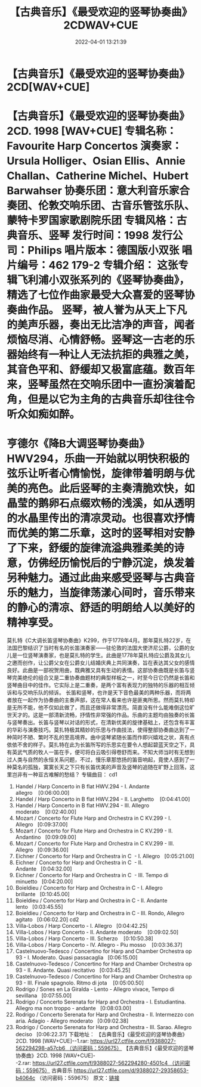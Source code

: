 ﻿---
title: 【古典音乐】《最受欢迎的竖琴协奏曲》2CDWAV+CUE
date: 2022-04-01 13:21:39
categories: 古典音乐、新世纪、纯音雅乐
tags: 纯音雅乐
---
# 【古典音乐】《最受欢迎的竖琴协奏曲》2CD[WAV+CUE]

【古典音乐】《最受欢迎的竖琴协奏曲》2CD. 1998
[WAV+CUE]
专辑名称：Favourite Harp
Concertos
演奏家：Ursula Holliger、Osian
Ellis、Annie Challan、Catherine Michel、Hubert Barwahser
协奏乐团：意大利音乐家合奏团、伦敦交响乐团、古音乐管弦乐队、蒙特卡罗国家歌剧院乐团
专辑风格：古典音乐、竖琴
发行时间：1998
发行公司：Philips
唱片版本：德国版小双张
唱片编号：462 179-2
专辑介绍：
这张专辑飞利浦小双张系列的《竖琴协奏曲》，精选了七位作曲家最受大众喜爱的竖琴协奏曲作品。
竖琴，被人誉为从天上下凡的美声乐器，奏出无比洁净的声音，闻者烦恼尽消、心情舒畅。竖琴这一古老的乐器始终有一种让人无法抗拒的典雅之美，其音色平和、舒缓却又极富底蕴。数百年来，竖琴虽然在交响乐团中一直扮演着配角，但是以它为主角的古典音乐却往往令听众如痴如醉。
=========================
亨德尔《降B大调竖琴协奏曲》HWV294，乐曲一开始就以明快积极的弦乐让听者心情愉悦，旋律带着明朗与优美的亮色。此后竖琴的主奏清脆欢快，如晶莹的鹅卵石点缀欢畅的浅溪，如从透明的水晶里传出的清凉灵动。也很喜欢抒情而优美的第二乐章，这时的竖琴相对安静了下来，舒缓的旋律流溢典雅柔美的诗意，仿佛经历愉悦后的宁静沉淀，焕发着另种魅力。通过此曲来感受竖琴与古典音乐的魅力，当旋律荡漾心间时，音乐带来的静心的清凉、舒适的明朗给人以美好的精神享受。
=========================
莫扎特《C大调长笛竖琴协奏曲》K299，作于1778年4月。那年莫扎特22岁，在法国巴黎结识了当时有名的长笛演奏家——驻伦敦的法国大使济尼公爵，公爵的女儿是一位竖琴演奏家，也是莫扎特的学生。此曲是1778年莫扎特应公爵及其女儿之邀而创作，让公爵父女在公爵女儿结婚庆典上共同演奏，旨在表达其父女的感情良好。此曲是一部祝贺用曲，既典雅又具有生动的表情。这部协奏曲既是长笛与竖琴完美绝伦的组合又是二重协奏曲题材的典型样板之一，时至今日它仍然是长笛和竖琴曲目中的佳作。它实际上是二重奏，是两个富有表现力的独特的乐器的相互倾诉和与交响乐队的倾诉。
长笛和竖琴，也许是天下音色最美的两种乐器，而将两者放在一起作为协奏曲的主奏声部，这在常人看来也许是匪夷所思。然而莫扎特却是无所不能，他不仅如此做了，而且还做得非常漂亮。简直没有什么能难倒这位旷世天才的。这是一部清新流畅，抒情性非常强的作品。乐曲的主题均由独奏的长笛与竖琴奏出。长笛与竖琴以对话的形式，在清新优美的旋律基础上，还包含有丰富的华彩与演奏技巧。莫扎特极其精妙的乐思与作曲技法，使得整部协奏曲达到了一种简时不陋、繁时不乱的至高境界。曲中竖琴紧随长笛而作即兴嬉戏之状，真有点依依不舍的样子。莫扎特在此为长笛所写的乐思实在要令人想起碧蓝天空之下，具有英武气质的牧人一笛在手，便可将白云吸引得卷舒而来。不知大师当时有无想到过人类与自然的永恒关系问题，不过，慢乐章那悠扬的笛音响起，竟使人感到了一种莫名的孤独，寞寞长天之下只有长笛优美的声音及竖琴的追随在旷野上回荡，这里岂非有一种亘古难解的愁结？
专辑曲目：
cd1
01. Handel / Harp Concerto
in B flat HWV.294 - I. Andante allegro    [0:06:00.00]
02. Handel / Harp Concerto
in B flat HWV.294 - II. Larghetto    [0:04:41.00]
03. Handel / Harp Concerto
in B flat HWV.294 - III. Allegro
moderato    [0:02:40.00]
04. Mozart / Concerto for
Flute Harp and Orchestra in C KV.299 - I.
Allegro   [0:09:37.00]
05. Mozart / Concerto for
Flute Harp and Orchestra in C KV.299 - II.
Andantino   [0:09:09.00]
06. Mozart / Concerto for
Flute Harp and Orchestra in C KV.299 - III.
Allegro   [0:09:36.00]
07. Eichner / Concerto for
Harp and Orchestra in C  - I.
Allegro   [0:05:21.00]
08. Eichner / Concerto for
Harp and Orchestra in C  - II.
Andante   [0:04:32.00]
09. Eichner / Concerto for
Harp and Orchestra in C  - III. Tempo di
minuetto   [0:04:20.00]
10. Boieldieu / Concerto
for Harp and Orchestra in C - I. Allegro
brillante   [0:10:45.00]
11. Boieldieu / Concerto
for Harp and Orchestra in C - II. Andante
lento   [0:03:45.55]
12. Boieldieu / Concerto
for Harp and Orchestra in C - III. Rondo, Allegro
agitato   [0:06:02.20]
cd2
01. Villa-Lobos / Harp
Concerto - I. Allegro   [0:04:42.25]
02. Villa-Lobos / Harp
Concerto - II. Andante moderato    [0:09:02.50]
03. Villa-Lobos / Harp
Concerto - III. Scherzo    [0:10:50.38]
04. Villa-Lobos / Harp
Concerto - IV. Allegro - Piu mosso    [0:03:36.37]
05. Castelnuovo-Tedesco /
Concertino for Harp and Chamber Orchestra op 93 - I. Moderato.
Quasi passacaglia   [0:06:15.00]
06. Castelnuovo-Tedesco /
Concertino for Harp and Chamber Orchestra op 93 - II. Andante.
Quasi recitativo   [0:03:45.25]
07. Castelnuovo-Tedesco /
Concertino for Harp and Chamber Orchestra op 93 - III. Finale
spagnolo. Ritmo di jota    [0:05:00.50]
08. Rodrigo / Sones en La
Giralda - Lento - Allegro vivace, Tempo di
sevillana   [0:07:55.00]
09. Rodrigo / Concerto
Serenata for Harp and Orchestra - I. Estudiantina. Allegro ma non
troppo - andante   [0:08:03.00]
10. Rodrigo / Concerto
Serenata for Harp and Orchestra - II. Intermezzo con aria. Adagio -
Allegro moderato   [0:09:02.38]
11. Rodrigo / Concerto
Serenata for Harp and Orchestra - III. Sarao. Allegro
deciso   [0:06:22.37]
下载地址：
【古典音乐】《最受欢迎的竖琴协奏曲》2CD. 1998
[WAV+CUE]--1.rar: https://url27.ctfile.com/f/9388027-562294298-a57cb6 （访问密码：559675）
【古典音乐】《最受欢迎的竖琴协奏曲》2CD. 1998
[WAV+CUE]--2.rar: https://url27.ctfile.com/f/9388027-562294280-4501c4 （访问密码：559675）
古典音乐
https://url27.ctfile.com/d/9388027-29358653-b4064c
（访问密码：559675）
原文：[链接](https://blog.sina.com.cn/s/blog_1647c7e7601030wgo.html)